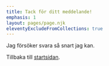```yaml
---
title: Tack för ditt meddelande!
emphasis: 1
layout: pages/page.njk
eleventyExcludeFromCollections: true
---
```


Jag försöker svara så snart jag kan.

Tillbaka till [startsidan](/).
